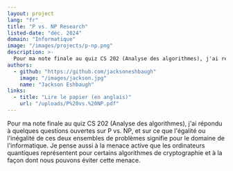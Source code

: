 ```yaml
---
layout: project
lang: "fr"
title: "P vs. NP Research"
listed-date: "déc. 2024"
domain: "Informatique"
image: "/images/projects/p-np.png"
description: >-
  Pour ma note finale au quiz CS 202 (Analyse des algorithmes), j'ai répondu à quelques questions ouvertes sur P vs. NP, et sur ce que l'égalité ou l'inégalité de ces deux ensembles de problèmes signifie pour le domaine de l'informatique. Je pense aussi à la menace active que les ordinateurs quantiques représentent pour certains algorithmes de cryptographie et à la façon dont nous pouvons éviter cette menace.
authors:
  - github: "https://github.com/jacksoneshbaugh"
    image: "/images/jackson.jpg"
    name: "Jackson Eshbaugh"
links:
  - title: "Lire le papier (en anglais)"
    url: "/uploads/P%20vs.%20NP.pdf"
---
```


Pour ma note finale au quiz CS 202 (Analyse des algorithmes), j'ai répondu à quelques questions ouvertes sur P vs. NP,
et sur ce que l'égalité ou l'inégalité de ces deux ensembles de problèmes signifie pour le domaine de l'informatique. Je
pense aussi à la menace active que les ordinateurs quantiques représentent pour certains algorithmes de cryptographie et
à la façon dont nous pouvons éviter cette menace.